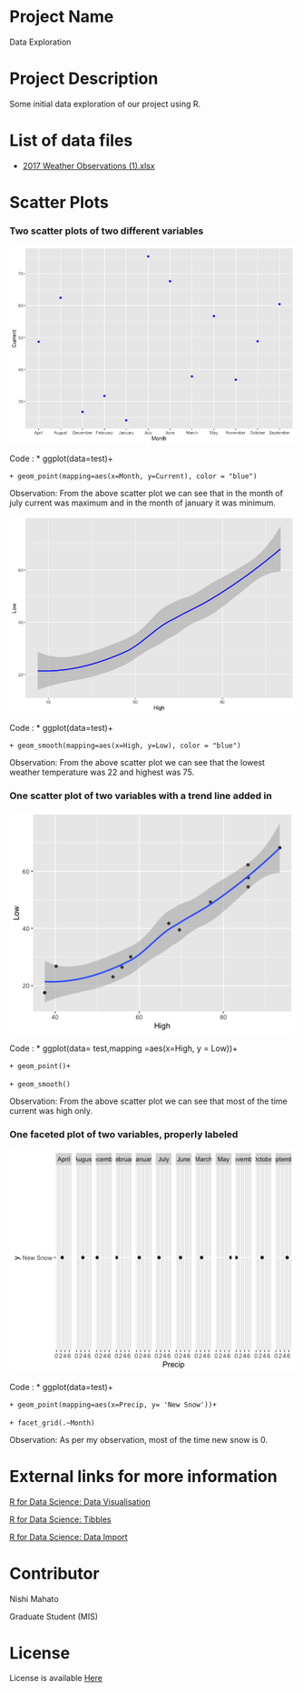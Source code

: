 # Project Name
 Data Exploration
 
# Project Description
  Some initial data exploration of our project using R. 
  
# List of data files 
  * [2017 Weather Observations (1).xlsx](https://github.com/Nishi-Mahato/8086-Assignments/blob/master/DataExploration/2017%20Weather%20Observations%20(1).xlsx)

# Scatter Plots
    
### Two scatter plots of two different variables
 ![Scatter plots of variable month and current](https://github.com/Nishi-Mahato/8086-Assignments/blob/master/DataExploration/Rplot.png)
 
 Code :
    * ggplot(data=test)+
    
    + geom_point(mapping=aes(x=Month, y=Current), color = "blue")
    
 Observation:
   From the above scatter plot we can see that in the month of july current was maximum and in the month of january it was minimum.
 
 ![Scatter Plots of variable High and Low](https://github.com/Nishi-Mahato/8086-Assignments/blob/master/DataExploration/Rplot01.png)
   
 Code :
    * ggplot(data=test)+
    
    + geom_smooth(mapping=aes(x=High, y=Low), color = "blue")
    
 Observation: 
    From the above scatter plot we can see that the lowest weather temperature was 22 and highest was 75. 
### One scatter plot of two variables with a trend line added in
 ![Scatter Plots with a trend line](https://github.com/Nishi-Mahato/8086-Assignments/blob/master/DataExploration/Rplot03.png)
  
 Code :
    * ggplot(data= test,mapping =aes(x=High, y = Low))+
    
    + geom_point()+
    
    + geom_smooth()
    
 Observation:
    From the above scatter plot we can see that most of the time current was high only.

### One faceted plot of two variables, properly labeled
 ![Faceted plot ](https://github.com/Nishi-Mahato/8086-Assignments/blob/master/DataExploration/Rplot02.png)
 
 Code :
    * ggplot(data=test)+
    
    + geom_point(mapping=aes(x=Precip, y= 'New Snow'))+
    
    + facet_grid(.~Month)
    
 Observation:
    As per my observation, most of the time new snow is 0.


# External links for more information
 [R for Data Science: Data Visualisation](https://r4ds.had.co.nz/data-visualisation.html)
 
 [R for Data Science: Tibbles](https://r4ds.had.co.nz/tibbles.html)
  
 [R for Data Science: Data Import](https://r4ds.had.co.nz/data-import.html)
 
 
# Contributor
 Nishi Mahato
 
 Graduate Student (MIS)
 
# License
 License is available [Here](https://choosealicense.com/licenses/mit/)